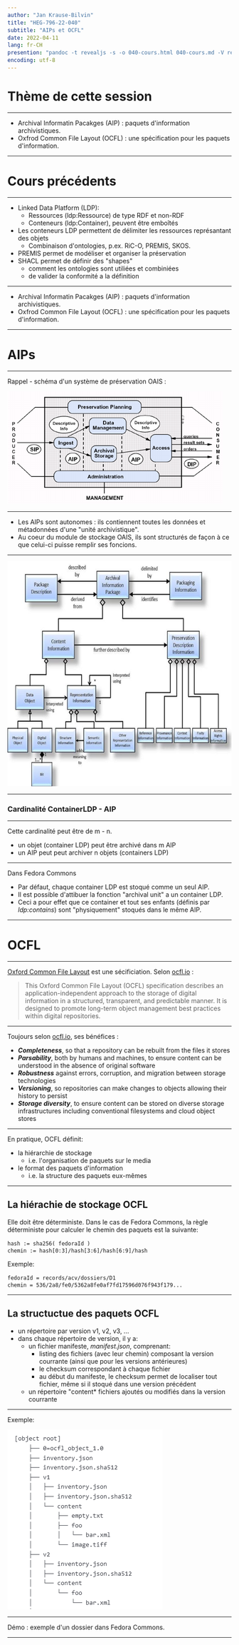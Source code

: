```yaml
---
author: "Jan Krause-Bilvin"
title: "HEG-796-22-040"
subtitle: "AIPs et OCFL"
date: 2022-04-11
lang: fr-CH
presention: "pandoc -t revealjs -s -o 040-cours.html 040-cours.md -V revealjs-url=reveal.js -V theme=league --katex; pandoc -t html5 -o 040-cours.pdf 040-cours.md"
encoding: utf-8
---
```


# Thème de cette session

---

* Archival Informatin Pacakges (AIP) : paquets d'information archivistiques.
* Oxfrod Common File Layout (OCFL) : une spécification pour les paquets d'information.

---

# Cours précédents

---

* Linked Data Platform (LDP): 
  * Ressources (ldp:Ressource) de type RDF et non-RDF
  * Conteneurs (ldp:Container), peuvent être emboîtés
* Les conteneurs LDP permettent de délimiter les ressources représantant des objets
  * Combinaison d'ontologies, p.ex. RiC-O, PREMIS, SKOS.
* PREMIS permet de modéliser et organiser la préservation
* SHACL permet de définir des "shapes"
  * comment les ontologies sont utiliées et combiniées
  * de valider la conformité a la définition

---

* Archival Informatin Pacakges (AIP) : paquets d'information archivistiques.
* Oxfrod Common File Layout (OCFL) : une spécification pour les paquets d'information.

---

# AIPs

---

Rappel - schéma d'un système de préservation OAIS :

![OAIS schema](media/OAIS-schema-general.png)

---

* Les AIPs sont autonomes : ils contiennent toutes les données et métadonnées d'une "unité archivistique".
* Au coeur du module de stockage OAIS, ils sont structurés de façon à ce que celui-ci puisse remplir ses foncions. 

---

![OAIS schema](media/OAIS-AIP.jpg)

---

### Cardinalité ContainerLDP - AIP 

---

Cette cardinalité peut être de m - n.

* un objet (container LDP) peut être archivé dans m AIP
* un AIP peut peut archiver n objets (containers LDP)

---

Dans Fedora Commons

* Par défaut, chaque container LDP est stoqué comme un seul AIP.
* Il est possible d'attibuer la fonction "archival unit" a un container LDP.
* Ceci a pour effet que ce container et tout ses enfants (définis par *ldp:contains*) sont "physiquement" stoqués dans le même AIP.

---

# OCFL

---

[Oxford Common File Layout](https://ocfl.io/) est une sécificiation. Selon [ocfl.io](https://ocfl.io/) :

> This Oxford Common File Layout (OCFL) specification 
> describes an application-independent approach to the storage of digital information
> in a structured, transparent, and predictable manner. 
> It is designed to promote long-term object management best practices within digital repositories.

---

Toujours selon [ocfl.io](https://ocfl.io/), ses bénéfices :

* ***Completeness***, so that a repository can be rebuilt from the files it stores
* ***Parsability***, both by humans and machines, to ensure content can be understood in the absence of original software
* ***Robustness*** against errors, corruption, and migration between storage technologies
* ***Versioning***, so repositories can make changes to objects allowing their history to persist
* ***Storage diversity***, to ensure content can be stored on diverse storage infrastructures including conventional filesystems and cloud object stores

---

En pratique, OCFL définit:

* la hiérarchie de stockage
  * i.e. l'organisation de paquets sur le media
* le format des paquets d'information
  * i.e. la structure des paquets eux-mêmes

---

## La hiérachie de stockage OCFL

Elle doit être déterministe. Dans le cas de Fedora Commons, la règle déterministe pour calculer le chemin des paquets est la suivante:

```
hash := sha256( fedoraId )
chemin := hash[0:3]/hash[3:6]/hash[6:9]/hash
```

Exemple:

```
fedoraId = records/acv/dossiers/D1
chemin = 536/2a8/fe0/5362a8fe0af7fd17596d076f943f179...
```

---

## La structuctue des paquets OCFL

* un répertoire par version v1, v2, v3, ...
* dans chaque répertoire de version, il y a:
  * un fichier manifeste, *manifest.json*, comprenant: 
    * listing des fichiers (avec leur chemin) composant la version courrante (ainsi que pour les versions antérieures)
	* le checksum correspondant à chaque fichier
	* au début du manifeste, le checksum permet de localiser tout fichier, même si il stoqué dans une version précédent
  * un répertoire "content* fichiers ajoutés ou modifiés dans la version courrante

---

Exemple:

![OCFL package](media/OCFL-package-exemple.png)

---

Démo : exemple d'un dossier dans Fedora Commons.

---






